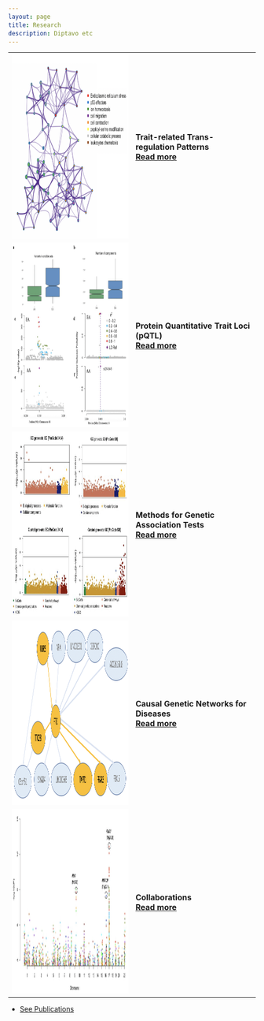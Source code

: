 ```yaml
---
layout: page
title: Research
description: Diptavo etc
---
```


<table class="wide">

<tr>
  <td class="left">
      <a href="publpics/scca.html">
        <img src="publpics/trans.png" width="375" height="375" alt="trans-eQTL" title="trans-eQTL"/>
    </a>
  </td>
  <td class="right">
  <font size="3.5" >
 <b> Trait-related Trans-regulation Patterns</b> <br>
 <a href="publpics/scca.html"> <b>Read more</b></a>
 </font>
  </td>
 </tr>



<tr>
  <td class="left">
      <a href="publpics/scca.html">
        <img src="publpics/fineMap.png" width="375" height="375" alt="pQTL" title="pQTL"/>
    </a>
  </td>
  <td class="right">
  <font size="3.5" >
 <b> Protein Quantitative Trait Loci (pQTL)</b> <br>
 <a href="publpics/scca.html"> <b>Read more</b></a>
 </font>
  </td>
 </tr>
 



<tr>
     <td class="left">
         <a href="publpics/scca.html">
        <img src="publpics/GAUSS.png" width="375" height="375" alt="GAUSS" title="Genetic association tests"/>
    </a>
  </td>
  <td class="right">
    <font size="3.5" >
 	<b> Methods for Genetic Association Tests </b> <br>
 	<a href="publpics/scca.html"> <b>Read more</b></a>
 	</font>
   </td>
</tr>


 <tr>
  <td class="left">
      <a href="publpics/scca.html">
        <img src="publpics/causal.png" width="375" height="375" alt="causal networks" title="causal networks"/>
    </a>
  </td>
  <td class="right">
  <font size="3.5" >
 <b> Causal Genetic Networks for Diseases</b> <br>
 <a href="publpics/scca.html"> <b>Read more</b></a>
 </font>
  </td>
 </tr>


<tr>
  <td class="left">
      <a href="publpics/scca.html">
        <img src="publpics/collab.png" width="375" height="375" alt="collab" title="collab"/>
    </a>
  </td>
  <td class="right">
  <font size="3.5" >
 <b> Collaborations</b> <br>
 <a href="publpics/scca.html"> <b>Read more</b></a>
 </font>
  </td>
 </tr>

 
</table>

<div class="navbar">
  <div class="navbar-inner">
      <ul class="nav">
          <li><a href="https://diptavo.github.io/pages/pubs.html">See Publications</a></li>
      </ul>
  </div>
</div>



